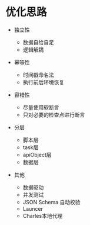 # 优化思路

- 独立性
  - 数据自给自足
  - 逻辑解耦
  
- 幂等性
    - 时间戳命名法
    - 执行前后环境恢复

- 容错性
    - 尽量使用软断言
    - 只对必要的检查点进行断言
    
- 分层
    - 脚本层
    - task层
    - apiObject层
    - 数据层
    
- 其他
    - 数据驱动
    - 并发测试
    - JSON Schema 自动校验
    - Launcer
    - Charles本地代理
